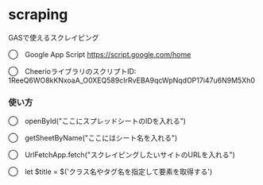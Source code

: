 # scraping
GASで使えるスクレイピング

◯　Google App Script
https://script.google.com/home

◯　CheerioライブラリのスクリプトID:
1ReeQ6WO8kKNxoaA_O0XEQ589cIrRvEBA9qcWpNqdOP17i47u6N9M5Xh0


### 使い方
◯　openById("ここにスプレッドシートのIDを入れる")

◯　getSheetByName("ここにはシート名を入れる")

◯　UrlFetchApp.fetch("スクレイピングしたいサイトのURLを入れる")

◯　let $title = $('クラス名やタグ名を指定して要素を取得する')
